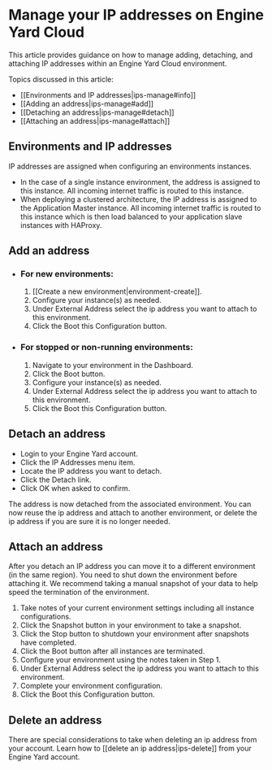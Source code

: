 # Manage your IP addresses on Engine Yard Cloud

This article provides guidance on how to manage adding, detaching, and 
attaching IP addresses within an Engine Yard Cloud environment.

Topics discussed in this article:

  * [[Environments and IP addresses|ips-manage#info]]
  * [[Adding an address|ips-manage#add]]
  * [[Detaching an address|ips-manage#detach]]
  * [[Attaching an address|ips-manage#attach]]


<h2 id="info">Environments and IP addresses</h2>

IP addresses are assigned when configuring an environments instances.

  * In the case of a single instance environment, the address is assigned to 
    this instance.  All incoming internet traffic is routed to this instance.
  * When deploying a clustered architecture, the IP address is assigned to the
    Application Master instance.  All incoming internet traffic is routed to this
    instance which is then load balanced to your application slave instances with
    HAProxy.



<h2 id="add">Add an address</h2>

* ### For new environments:

  1. [[Create a new environment|environment-create]].
  2. Configure your instance(s) as needed.
  3. Under External Address select the ip address you want to attach to this environment.
  4. Click the Boot this Configuration button. 


* ### For stopped or non-running environments:

  1. Navigate to your environment in the Dashboard.
  2. Click the Boot button.
  3. Configure your instance(s) as needed.
  4. Under External Address select the ip address you want to attach to this environment.
  5. Click the Boot this Configuration button.


<h2 id="detach">Detach an address</h2>

  * Login to your Engine Yard account.
  * Click the IP Addresses menu item.
  * Locate the IP address you want to detach.
  * Click the Detach link.
  * Click OK when asked to confirm.

The address is now detached from the associated environment.  You can now reuse
the ip address and attach to another environment, or delete the ip address if you
are sure it is no longer needed.
  
  
<h2 id="attach">Attach an address</h2>

After you detach an IP address you can move it to a different environment (in the same region). 
You need to shut down the environment before attaching it.  We recommend 
taking a manual snapshot of your data to help speed the termination of the 
environment.

1. Take notes of your current environment settings including all instance configurations.
2. Click the Snapshot button in your environment to take a snapshot.
3. Click the Stop button to shutdown your environment after snapshots have completed.
4. Click the Boot button after all instances are terminated.
5. Configure your environment using the notes taken in Step 1.
6. Under External Address select the ip address you want to attach to this environment.
7. Complete your environment configuration.
8. Click the Boot this Configuration button.


## Delete an address
There are special considerations to take when deleting an ip address from your account.
Learn how to [[delete an ip address|ips-delete]] from your Engine Yard account.
